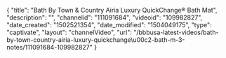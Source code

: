 {
    "title": "Bath By Town &amp; Country Airia Luxury QuickChange&reg; Bath Mat",
    "description": "",
    "channelid": "111091684",
    "videoid": "109982827",
    "date_created": "1502521354",
    "date_modified": "1504049175",
    "type": "captivate",
    "layout": "channelVideo",
    "url": "\/bbbusa-latest-videos\/bath-by-town-country-airia-luxury-quickchange\u00c2-bath-m-3-notes\/111091684-109982827"
}